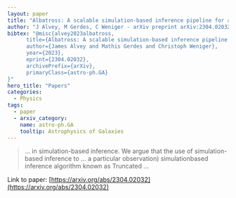 ```yaml
---
layout: paper
title: "Albatross: A scalable simulation-based inference pipeline for analysing stellar streams in the Milky Way"
author: "J Alvey, M Gerdes, C Weniger - arXiv preprint arXiv:2304.02032, 2023 - arxiv.org"
bibtex: "@misc{alvey2023albatross,
      title={Albatross: A scalable simulation-based inference pipeline for analysing stellar streams in the Milky Way},
      author={James Alvey and Mathis Gerdes and Christoph Weniger},
      year={2023},
      eprint={2304.02032},
      archivePrefix={arXiv},
      primaryClass={astro-ph.GA}
}"
hero_title: "Papers"
categories:
  - Physics
tags:
  - paper
  - arxiv_category:
    name: astro-ph.GA
    tooltip: Astrophysics of Galaxies
---
```

>… in simulation-based inference. We argue that the use of simulation-based inference to … a particular observation) simulationbased inference algorithm known as Truncated …

Link to paper: [https://arxiv.org/abs/2304.02032](https://arxiv.org/abs/2304.02032)
